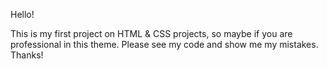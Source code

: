 Hello!

This is my first project on HTML & CSS projects, so maybe if you are professional in this theme. Please see my code and show me my mistakes.
Thanks!
